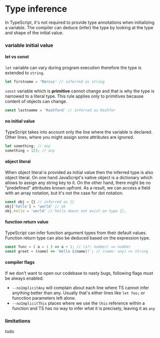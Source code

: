 # Type inference

In TypeScript, it's not required to provide type annotations when initializing a variable. The compiler can deduce (infer) the type by looking at the type and shape of the initial value.

### variable initial value

#### let vs const
`let` variable can vary during program execution therefore the type is extended to `string`.
```ts
let firstname = 'Marcus' // inferred as string
```

`const` variable which is **primitive** cannot change and that is why the type is narrowed to a literal type. This rule applies only to primitives because content of objects can change.
```ts
const lastnamme = 'Rashford' // inferred as Rashfor
```

#### no initial value
TypeScript takes into account only the line where the variable is declared. Other lines, where you might assign some attributes are ignored.
```ts
let something; // any
something = 123; // any
```

#### object literal
When object literal is provided as initial value then the inferred type is also object literal. On one hand JavaScript's native object is a dictionary which allows to assign any string key to it. On the other hand, there might be no "predefined" attributes known upfront. As a result, we can access a field with an array notation, but it's not the case for dot notation.
```ts
const obj = {} // inferred as {}
obj['hello'] = 'world' // ok
obj.hello = 'world' // hello doesn not exist on type {}, 
```

#### function return value
TypeScript can infer function argument types from their default values. Function return type can also be deduced based on the expression type.
```ts
const func = ( a = 1 ) => a + 1; // (a?: number) => number
const greet = (name) => `Hello ${name}!`; // (name: any) => string
```

#### compiler flags
If we don't want to open our codebase to nasty bugs, following flags must be always enabled:
 - `--noImplicitAny` will complain about each line where TS cannot infer anything better than any. Usually that's either lines like `let foo;` or funcction parameters left alone.
 - `--noImplicitThis` places where we use the `this` reference within a function and TS has no way to infer what it is precisely, leaving it as `any`

### limitations
todo